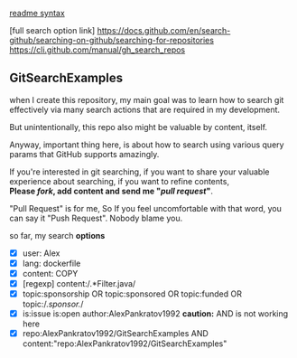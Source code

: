 [readme syntax](https://docs.github.com/en/get-started/writing-on-github/getting-started-with-writing-and-formatting-on-github/basic-writing-and-formatting-syntax)

[full search option link]
https://docs.github.com/en/search-github/searching-on-github/searching-for-repositories
https://cli.github.com/manual/gh_search_repos

## GitSearchExamples
when I create this repository, my main goal was to learn how to search git effectively via many search actions that are required in my development.

But unintentionally, this repo also might be valuable by content, itself.

Anyway, important thing here, is about how to search using various query params that GitHub supports amazingly.

If you're interested in git searching, if you want to share your valuable experience about searching, if you want to refine contents, 
<br>**Please *fork*, add content and send me "*pull request*"**.

"Pull Request" is for me, So If you feel uncomfortable with that word, you can say it "Push Request". Nobody blame you.

so far, my search **options**

- [x] user: Alex
- [x] lang: dockerfile
- [x] content: COPY
- [x] [regexp] content:/.*Filter.java/
- [x] topic:sponsorship OR topic:sponsored OR topic:funded OR topic:/.*sponsor.*/
- [X] is:issue is:open author:AlexPankratov1992
      **caution:** AND is not working here
- [X] repo:AlexPankratov1992/GitSearchExamples AND content:"repo:AlexPankratov1992/GitSearchExamples"
